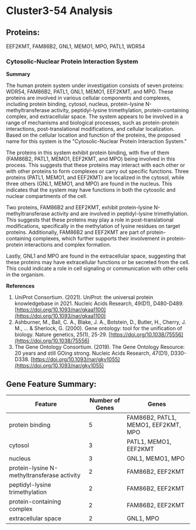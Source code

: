 # Cluster3-54 Analysis

## Proteins: 

EEF2KMT, FAM86B2, GNL1, MEMO1, MPO, PATL1, WDR54

### Cytosolic-Nuclear Protein Interaction System

**Summary**

The human protein system under investigation consists of seven proteins: WDR54, FAM86B2, PATL1, GNL1, MEMO1, EEF2KMT, and MPO. These proteins are involved in various cellular components and complexes, including protein binding, cytosol, nucleus, protein-lysine N-methyltransferase activity, peptidyl-lysine trimethylation, protein-containing complex, and extracellular space. The system appears to be involved in a range of mechanisms and biological processes, such as protein-protein interactions, post-translational modifications, and cellular localization. Based on the cellular location and function of the proteins, the proposed name for this system is the "Cytosolic-Nuclear Protein Interaction System."

The proteins in this system exhibit protein binding, with five of them (FAM86B2, PATL1, MEMO1, EEF2KMT, and MPO) being involved in this process. This suggests that these proteins may interact with each other or with other proteins to form complexes or carry out specific functions. Three proteins (PATL1, MEMO1, and EEF2KMT) are localized in the cytosol, while three others (GNL1, MEMO1, and MPO) are found in the nucleus. This indicates that the system may have functions in both the cytosolic and nuclear compartments of the cell.

Two proteins, FAM86B2 and EEF2KMT, exhibit protein-lysine N-methyltransferase activity and are involved in peptidyl-lysine trimethylation. This suggests that these proteins may play a role in post-translational modifications, specifically in the methylation of lysine residues on target proteins. Additionally, FAM86B2 and EEF2KMT are part of protein-containing complexes, which further supports their involvement in protein-protein interactions and complex formation.

Lastly, GNL1 and MPO are found in the extracellular space, suggesting that these proteins may have extracellular functions or be secreted from the cell. This could indicate a role in cell signaling or communication with other cells in the organism.

**References**

1. UniProt Consortium. (2021). UniProt: the universal protein knowledgebase in 2021. Nucleic Acids Research, 49(D1), D480-D489. [https://doi.org/10.1093/nar/gkaa1100](https://doi.org/10.1093/nar/gkaa1100)
2. Ashburner, M., Ball, C. A., Blake, J. A., Botstein, D., Butler, H., Cherry, J. M., ... & Sherlock, G. (2000). Gene ontology: tool for the unification of biology. Nature genetics, 25(1), 25-29. [https://doi.org/10.1038/75556](https://doi.org/10.1038/75556)
3. The Gene Ontology Consortium. (2019). The Gene Ontology Resource: 20 years and still GOing strong. Nucleic Acids Research, 47(D1), D330-D338. [https://doi.org/10.1093/nar/gky1055](https://doi.org/10.1093/nar/gky1055)

## Gene Feature Summary: 

| Feature | Number of Genes | Genes |
| --- | --- | --- |
| protein binding | 5 | FAM86B2, PATL1, MEMO1, EEF2KMT, MPO |
| cytosol | 3 | PATL1, MEMO1, EEF2KMT |
| nucleus | 3 | GNL1, MEMO1, MPO |
| protein-lysine N-methyltransferase activity | 2 | FAM86B2, EEF2KMT |
| peptidyl-lysine trimethylation | 2 | FAM86B2, EEF2KMT |
| protein-containing complex | 2 | FAM86B2, EEF2KMT |
| extracellular space | 2 | GNL1, MPO |

